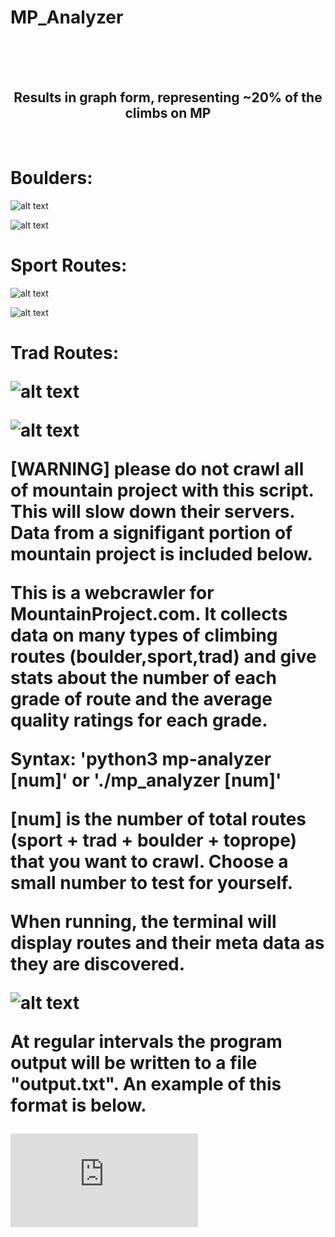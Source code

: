 # MP_Analyzer

<br>
<br>
<br>

<center><h2>Results in graph form, representing ~20% of the climbs on MP</h2></center>

<br>

<h1>Boulders:</h1>

![alt text](https://github.com/jimphowe/MP_Analyzer/blob/master/resources/Boulder%20Grade%20vs.%20Quantity.png?raw=true)

![alt text](https://github.com/jimphowe/MP_Analyzer/blob/master/resources/Boulder%20Grade%20vs.%20Quality.png?raw=true)

<h1>Sport Routes:</h1>

![alt text](https://github.com/jimphowe/MP_Analyzer/blob/master/resources/Sport%20Grade%20vs.%20Quantity.png?raw=true)

![alt text](https://github.com/jimphowe/MP_Analyzer/blob/master/resources/Sport%20Grade%20vs.%20Quality.png?raw=true)

<h1>Trad Routes:</h!>

![alt text](https://github.com/jimphowe/MP_Analyzer/blob/master/resources/Trad%20Grade%20vs.%20Quantity.png?raw=true)

![alt text](https://github.com/jimphowe/MP_Analyzer/blob/master/resources/Trad%20Grade%20vs.%20Quality.png?raw=true)


<strong>[WARNING]</strong> please do not crawl all of mountain project with this script. This will slow down their servers. Data from a signifigant portion of mountain project is included below.

This is a webcrawler for MountainProject.com. It collects data on many types of climbing routes (boulder,sport,trad) and give stats about the number of each grade of route and the average quality ratings for each grade.

Syntax: 'python3 mp-analyzer [num]' or './mp_analyzer [num]'

[num] is the number of total routes (sport + trad + boulder + toprope) that you want to crawl. Choose a small number to test for yourself.

When running, the terminal will display routes and their meta data as they are discovered.


![alt text](https://github.com/jimphowe/MP_Analyzer/blob/master/resources/running_example.png?raw=true)


At regular intervals the program output will be written to a file "output.txt". An example of this format is below.

![output.txt](https://github.com/jimphowe/MP_Analyzer/blob/master/resources/output.txt?raw=true)
